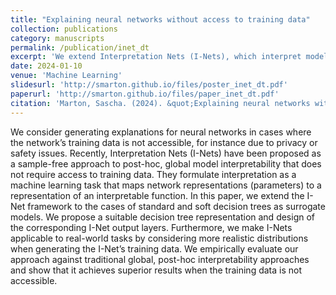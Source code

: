 ```yaml
---
title: "Explaining neural networks without access to training data"
collection: publications
category: manuscripts
permalink: /publication/inet_dt
excerpt: 'We extend Interpretation Nets (I-Nets), which interpret models without training data, to decision trees, enhancing model interpretability when data is inaccessible.'
date: 2024-01-10
venue: 'Machine Learning'
slidesurl: 'http://smarton.github.io/files/poster_inet_dt.pdf'
paperurl: 'http://smarton.github.io/files/paper_inet_dt.pdf'
citation: 'Marton, Sascha. (2024). &quot;Explaining neural networks without access to training data.&quot; <i>Machine Learning</i>. 113(6).'
---
```


We consider generating explanations for neural networks in cases where the network’s training data is not accessible, for instance due to privacy or safety issues. Recently, Interpretation Nets (I-Nets) have been proposed as a sample-free approach to post-hoc, global model interpretability that does not require access to training data. They formulate interpretation as a machine learning task that maps network representations (parameters) to a representation of an interpretable function. In this paper, we extend the I-Net framework to the cases of standard and soft decision trees as surrogate models. We propose a suitable decision tree representation and design of the corresponding I-Net output layers. Furthermore, we make I-Nets applicable to real-world tasks by considering more realistic distributions when generating the I-Net’s training data. We empirically evaluate our approach against traditional global, post-hoc interpretability approaches and show that it achieves superior results when the training data is not accessible.